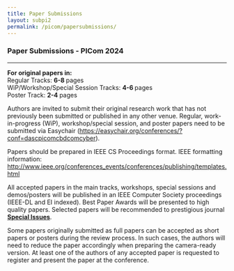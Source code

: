 ```yaml
---
title: Paper Submissions
layout: subpi2
permalink: /picom/papersubmissions/
---
```


<h3>Paper Submissions - PICom 2024</h3>

<hr/>
<p>
<b> For original papers in: </b> <br>
 Regular Tracks: <b> 6-8 </b>pages <br>
 WiP/Workshop/Special Session Tracks: <b>4-6 </b>pages <br>
 Poster Track: <b>2-4 </b> pages <br>
</p>

<p>Authors are invited to submit their original research work that has not previously been submitted or published in any other venue. Regular, work-in-progress (WiP), workshop/special session, and poster papers 
 need to be submitted via Easychair (<a href="https://easychair.org/conferences/?conf=dascpicomcbdcomcyber" target =_new>https://easychair.org/conferences/?conf=dascpicomcbdcomcyber</a>).
</p><p>
Papers should be prepared in IEEE CS Proceedings format. IEEE formatting information: <a href="http://www.ieee.org/conferences_events/conferences/publishing/templates.html" target=_new>http://www.ieee.org/conferences_events/conferences/publishing/templates.html</a>
</p><p>
All accepted papers in the main tracks, workshops, special sessions and demos/posters will be published in an IEEE Computer Society proceedings (IEEE-DL and EI indexed). 
Best Paper Awards will be presented to high quality papers. Selected papers will be recommended to prestigious journal <b>
<a href="http://cyber-science.org/2024/special-issues/" target=_new>Special Issues</a></b>. 
</p><p>
Some papers originally submitted as full papers can be accepted as short papers or posters during the review process. In such cases, the authors will need to reduce the paper accordingly when preparing the camera-ready version. At least one of the authors of any accepted paper is requested to register and present the paper at the conference.
</p>

